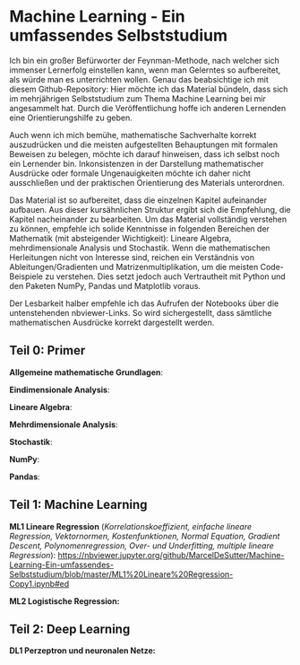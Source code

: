 # Machine Learning - Ein umfassendes Selbststudium

Ich bin ein großer Befürworter der Feynman-Methode, nach welcher sich immenser Lernerfolg einstellen kann, wenn man Gelerntes so aufbereitet, als würde man es unterrichten wollen. Genau das beabsichtige ich mit diesem Github-Repository: Hier möchte ich das Material bündeln, dass sich im mehrjährigen Selbststudium zum Thema Machine Learning bei mir angesammelt hat. Durch die Veröffentlichung hoffe ich anderen Lernenden eine Orientierungshilfe zu geben.

Auch wenn ich mich bemühe, mathematische Sachverhalte korrekt auszudrücken und die meisten aufgestellten Behauptungen mit formalen Beweisen zu belegen, möchte ich darauf hinweisen, dass ich selbst noch ein Lernender bin. Inkonsistenzen in der Darstellung mathematischer Ausdrücke oder formale Ungenauigkeiten möchte ich daher nicht ausschließen und der praktischen Orientierung des Materials unterordnen.

Das Material ist so aufbereitet, dass die einzelnen Kapitel aufeinander aufbauen. Aus dieser kursähnlichen Struktur ergibt sich die Empfehlung, die Kapitel nacheinander zu bearbeiten. Um das Material vollständig verstehen zu können, empfehle ich solide Kenntnisse in folgenden Bereichen der Mathematik (mit absteigender Wichtigkeit): Lineare Algebra, mehrdimensionale Analysis und Stochastik. Wenn die mathematischen Herleitungen nicht von Interesse sind, reichen ein Verständnis von Ableitungen/Gradienten und Matrizenmultiplikation, um die meisten Code-Beispiele zu verstehen. Dies setzt jedoch auch Vertrautheit mit Python und den Paketen NumPy, Pandas und Matplotlib voraus.

Der Lesbarkeit halber empfehle ich das Aufrufen der Notebooks über die untenstehenden nbviewer-Links. So wird sichergestellt, dass sämtliche mathematischen Ausdrücke korrekt dargestellt werden.

## Teil 0: Primer
**Allgemeine mathematische Grundlagen**: 

**Eindimensionale Analysis**:

**Lineare Algebra**:

**Mehrdimensionale Analysis**:

**Stochastik**:

**NumPy**:

**Pandas**:

## Teil 1: Machine Learning
**ML1 Lineare Regression** (*Korrelationskoeffizient, einfache lineare Regression, Vektornormen, Kostenfunktionen, Normal Equation, Gradient Descent, Polynomenregression, Over- und Underfitting, multiple lineare Regression*): https://nbviewer.jupyter.org/github/MarcelDeSutter/Machine-Learning-Ein-umfassendes-Selbststudium/blob/master/ML1%20Lineare%20Regression-Copy1.ipynb#ed 

**ML2 Logistische Regression:**

## Teil 2: Deep Learning
**DL1 Perzeptron und neuronalen Netze:**
